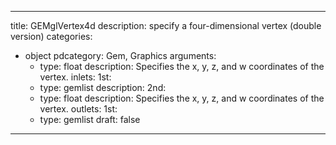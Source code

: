 
---
title: GEMglVertex4d
description: specify a four-dimensional vertex (double version)
categories:
  - object
pdcategory: Gem, Graphics
arguments:
    - type: float
      description: Specifies the x, y, z, and w coordinates of the vertex.
inlets:
  1st:
    - type: gemlist
      description:
  2nd:
    - type: float
      description: Specifies the x, y, z, and w coordinates of the vertex.
outlets:
  1st:
    - type: gemlist
draft: false
---

